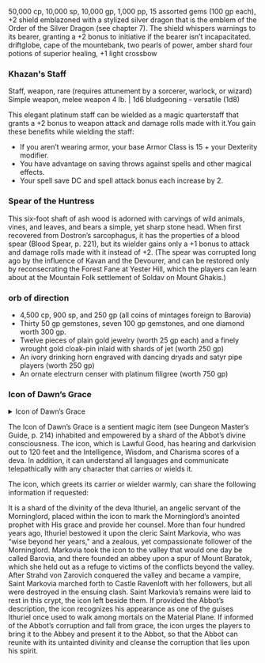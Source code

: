 50,000 cp, 10,000 sp, 10,000 gp, 1,000 pp, 
15 assorted gems (100 gp each),
+2 shield emblazoned with a stylized silver dragon that is the emblem of the Order of the Silver Dragon (see chapter 7). The shield whispers warnings to its bearer, granting a +2 bonus to initiative if the bearer isn’t incapacitated.
driftglobe, 
cape of the mountebank, 
two pearls of power,
amber shard
four potions of superior healing,
 +1 light crossbow 
 
### Khazan's Staff
Staff, weapon, rare (requires attunement by a sorcerer, warlock, or wizard)
Simple weapon, melee weapon
4 lb. | 1d6 bludgeoning - versatile (1d8)

This elegant platinum staff can be wielded as a magic quarterstaff that grants a +2 bonus to weapon attack and damage rolls made with it.You gain these benefits while wielding the staff:
- If you aren’t wearing armor, your base Armor Class is 15 + your Dexterity modifier.
- You have advantage on saving throws against spells and other magical effects.
- Your spell save DC and spell attack bonus each increase by 2.

###  Spear of the Huntress
This six-foot shaft of ash wood is adorned with carvings of wild animals, vines, and leaves, and bears a simple, yet sharp stone head. When first recovered from Dostron’s sarcophagus, it has the properties of a blood spear (Blood Spear, p. 221), but its wielder gains only a +1 bonus to attack and damage rolls made with it instead of +2. (The spear was corrupted long ago by the influence of Kavan and the Devourer, and can be restored only by reconsecrating the Forest Fane at Yester Hill, which the players can learn about at the Mountain Folk settlement of Soldav on Mount Ghakis.)

### orb of direction 


- 4,500 cp, 900 sp, and 250 gp (all coins of mintages foreign to Barovia)
- Thirty 50 gp gemstones, seven 100 gp gemstones, and one diamond worth 300 gp.
- Twelve pieces of plain gold jewelry (worth 25 gp each) and a finely wrought gold cloak-pin inlaid with shards of jet (worth 250 gp)
- An ivory drinking horn engraved with dancing dryads and satyr pipe players (worth 250 gp)
- An ornate electrurn censer with platinum filigree (worth 750 gp)

### Icon of Dawn’s Grace

<details><summary>Icon of Dawn’s Grace</summary>, 
Wondrous item, legendary (requires attunement by a creature of good alignment)<br>
 The Icon of Dawn’s Grace is a 12-inch-tall statuette made of the purest silver, weighing 10 pounds. It depicts a cleric kneeling in supplication.<br>
  Only a creature attuned to the icon can use its properties.
- **Augury**. You can use an action to cast an augury spell from the icon, with no material components required. Once used, this property can't be used again until the next dawn.
- **Bane of the Undead**. You can use the icon as a holy symbol while using the Turn Undead or Turn the Unholy feature. If you do so, increase the save DC by 2.
- **Cure Wounds**. While holding the icon, you can take an action to heal one creature that you can see within 30 feet of you. The target regains 3d8 + 3 hit points, unless it is an undead, a construct, or a fiend. Once used, this property can't be used again until the next dawn.
- **Protection from Evil**. You can present the icon as an action to grant yourself and each creature within 30 feet of you the effect of a protection from evil and good spell against fiends and undead until the start of your next turn. Once used, this property can’t be used again until the next dawn.</details>

The Icon of Dawn’s Grace is a sentient magic item (see Dungeon Master’s Guide, p. 214) inhabited and empowered by a shard of the Abbot’s divine consciousness. The icon, which is Lawful Good, has hearing and darkvision out to 120 feet and the Intelligence, Wisdom, and Charisma scores of a deva. In addition, it can understand all languages and communicate telepathically with any character that carries or wields it.

The icon, which greets its carrier or wielder warmly, can share the following information if requested:

It is a shard of the divinity of the deva Ithuriel, an angelic servant of the Morninglord, placed within the icon to mark the Morninglord’s anointed prophet with His grace and provide her counsel.
More than four hundred years ago, Ithuriel bestowed it upon the cleric Saint Markovia, who was “wise beyond her years," and a zealous, yet compassionate follower of the Morninglord.
Markovia took the icon to the valley that would one day be called Barovia, and there founded an abbey upon a spur of Mount Baratok, which she held out as a refuge to victims of the conflicts beyond the valley.
After Strahd von Zarovich conquered the valley and became a vampire, Saint Markovia marched forth to Castle Ravenloft with her followers, but all were destroyed in the ensuing clash. Saint Markovia’s remains were laid to rest in this crypt, the icon left beside them.
If provided the Abbot’s description, the icon recognizes his appearance as one of the guises Ithuriel once used to walk among mortals on the Material Plane. If informed of the Abbot’s corruption and fall from grace, the icon urges the players to bring it to the Abbey and present it to the Abbot, so that the Abbot can reunite with its untainted divinity and cleanse the corruption that lies upon his spirit.
